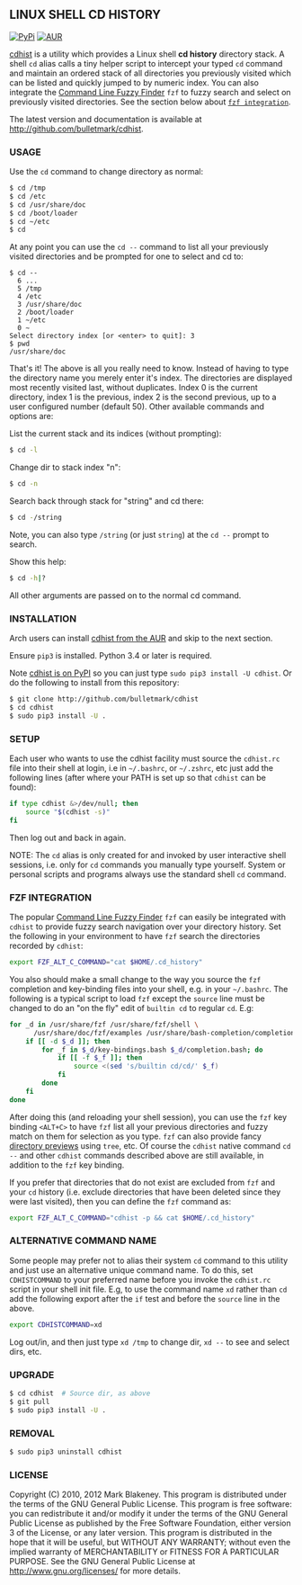 ## LINUX SHELL CD HISTORY
[![PyPi](https://img.shields.io/pypi/v/cdhist)](https://pypi.org/project/cdhist/)
[![AUR](https://img.shields.io/aur/version/cdhist)](https://aur.archlinux.org/packages/cdhist/)

[cdhist](http://github.com/bulletmark/cdhist) is a utility which
provides a Linux shell **cd history** directory stack. A shell `cd`
alias calls a tiny helper script to intercept your typed `cd` command
and maintain an ordered stack of all directories you previously visited
which can be listed and quickly jumped to by numeric index. You can also
integrate the [Command Line Fuzzy
Finder](https://github.com/junegunn/fzf) `fzf` to fuzzy search and
select on previously visited directories. See the section below about
[`fzf integration`](#fzf-integration).

The latest version and documentation is available at
http://github.com/bulletmark/cdhist.

### USAGE

Use the `cd` command to change directory as normal:

```sh
$ cd /tmp
$ cd /etc
$ cd /usr/share/doc
$ cd /boot/loader
$ cd ~/etc
$ cd
```

At any point you can use the `cd --` command to list all your previously
visited directories and be prompted for one to select and cd to:

```
$ cd --
  6 ...
  5 /tmp
  4 /etc
  3 /usr/share/doc
  2 /boot/loader
  1 ~/etc
  0 ~
Select directory index [or <enter> to quit]: 3
$ pwd
/usr/share/doc
```

That's it! The above is all you really need to know. Instead of having
to type the directory name you merely enter it's index. The directories
are displayed most recently visited last, without duplicates. Index 0 is
the current directory, index 1 is the previous, index 2 is the second
previous, up to a user configured number (default 50). Other available
commands and options are:

List the current stack and its indices (without prompting):

```sh
$ cd -l
```

Change dir to stack index "n":

```sh
$ cd -n
```

Search back through stack for "string" and cd there:

```sh
$ cd -/string
```

Note, you can also type `/string` (or just `string`) at the `cd --`
prompt to search.

Show this help:

```sh
$ cd -h|?
```

All other arguments are passed on to the normal cd command.

### INSTALLATION

Arch users can install [cdhist from the
AUR](https://aur.archlinux.org/packages/cdhist/) and skip to the next
section.

Ensure `pip3` is installed. Python 3.4 or later is required.

Note [cdhist is on PyPI](https://pypi.org/project/cdhist/) so you can
just type `sudo pip3 install -U cdhist`. Or do the following to install
from this repository:

```sh
$ git clone http://github.com/bulletmark/cdhist
$ cd cdhist
$ sudo pip3 install -U .
```

### SETUP

Each user who wants to use the cdhist facility must source the
`cdhist.rc` file into their shell at login, i.e in `~/.bashrc`, or
`~/.zshrc`, etc just add the following lines (after where your PATH is
set up so that `cdhist` can be found):

```sh
if type cdhist &>/dev/null; then
    source "$(cdhist -s)"
fi
```

Then log out and back in again.

NOTE: The `cd` alias is only created for and invoked by user interactive
shell sessions, i.e. only for `cd` commands you manually type yourself.
System or personal scripts and programs always use the standard shell
`cd` command.

### FZF INTEGRATION

The popular [Command Line Fuzzy Finder](https://github.com/junegunn/fzf)
`fzf` can easily be integrated with `cdhist` to provide fuzzy search
navigation over your directory history. Set the following in your
environment to have `fzf` search the directories recorded by `cdhist`:

```sh
export FZF_ALT_C_COMMAND="cat $HOME/.cd_history"
```

You also should make a small change to the way you source the `fzf`
completion and key-binding files into your shell, e.g. in your
`~/.bashrc`. The following is a typical script to load `fzf` except the
`source` line must be changed to do an "on the fly" edit of `builtin cd`
to regular `cd`. E.g:

```sh
for _d in /usr/share/fzf /usr/share/fzf/shell \
	  /usr/share/doc/fzf/examples /usr/share/bash-completion/completions/fzf ; do
    if [[ -d $_d ]]; then
        for _f in $_d/key-bindings.bash $_d/completion.bash; do
            if [[ -f $_f ]]; then
                source <(sed 's/builtin cd/cd/' $_f)
            fi
        done
    fi
done
```

After doing this (and reloading your shell session), you can use the
`fzf` key binding `<ALT+C>` to have `fzf` list all your previous
directories and fuzzy match on them for selection as you type. `fzf` can
also provide fancy [directory
previews](https://github.com/junegunn/fzf/wiki/Configuring-shell-key-bindings#preview-1)
using `tree`, etc. Of course the `cdhist` native command `cd --` and
other `cdhist` commands described above are still available, in addition
to the `fzf` key binding.

If you prefer that directories that do not exist are excluded from `fzf`
and your `cd` history (i.e. exclude directories that have been deleted
since they were last visited), then you can define the `fzf` command as:

```sh
export FZF_ALT_C_COMMAND="cdhist -p && cat $HOME/.cd_history"
```

### ALTERNATIVE COMMAND NAME

Some people may prefer not to alias their system `cd` command to this
utility and just use an alternative unique command name. To do this, set
`CDHISTCOMMAND` to your preferred name before you invoke the
`cdhist.rc` script in your shell init file. E.g, to use the command name
`xd` rather than `cd` add the following export after the `if` test and
before the `source` line in the above.

```sh
export CDHISTCOMMAND=xd
```

Log out/in, and then just type `xd /tmp` to change dir, `xd --` to see
and select dirs, etc.

### UPGRADE

```sh
$ cd cdhist  # Source dir, as above
$ git pull
$ sudo pip3 install -U .
```

### REMOVAL

```sh
$ sudo pip3 uninstall cdhist
```

### LICENSE

Copyright (C) 2010, 2012 Mark Blakeney. This program is distributed under the
terms of the GNU General Public License.
This program is free software: you can redistribute it and/or modify it
under the terms of the GNU General Public License as published by the
Free Software Foundation, either version 3 of the License, or any later
version.
This program is distributed in the hope that it will be useful, but
WITHOUT ANY WARRANTY; without even the implied warranty of
MERCHANTABILITY or FITNESS FOR A PARTICULAR PURPOSE. See the GNU General
Public License at <http://www.gnu.org/licenses/> for more details.
